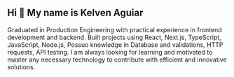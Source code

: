 ## Hi 👋 My name is Kelven Aguiar

Graduated in Production Engineering with practical experience in frontend development and
backend. Built projects using React, Next.js, TypeScript, JavaScript, Node.js, Possuo
knowledge in Database and validations, HTTP requests, API testing.
I am always looking for learning and motivated to master any necessary technology
to contribute with efficient and innovative solutions.
